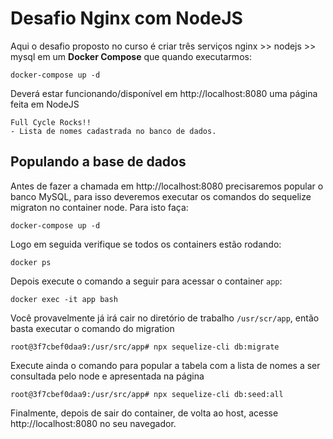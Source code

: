 # Desafio Nginx com NodeJS

Aqui o desafio proposto no curso é criar três serviços nginx >> nodejs >> mysql em um **Docker Compose** que quando executarmos: 

    docker-compose up -d

Deverá estar funcionando/disponível em http://localhost:8080 uma página feita em NodeJS

    Full Cycle Rocks!!
    - Lista de nomes cadastrada no banco de dados. 


## Populando a base de dados

Antes de fazer a chamada em http://localhost:8080 precisaremos popular o banco MySQL, para isso deveremos executar os comandos do sequelize migraton no container node. Para isto faça:

    docker-compose up -d

Logo em seguida verifique se todos os containers estão rodando:

    docker ps 

Depois execute o comando a seguir para acessar o container `app`:

    docker exec -it app bash

Você provavelmente já irá cair no diretório de trabalho `/usr/scr/app`, então basta executar o comando do migration

    root@3f7cbef0daa9:/usr/src/app# npx sequelize-cli db:migrate

Execute ainda o comando para popular a tabela com a lista de nomes a ser consultada pelo node e apresentada na página

    root@3f7cbef0daa9:/usr/src/app# npx sequelize-cli db:seed:all

Finalmente, depois de sair do container, de volta ao host, acesse http://localhost:8080 no seu navegador.
